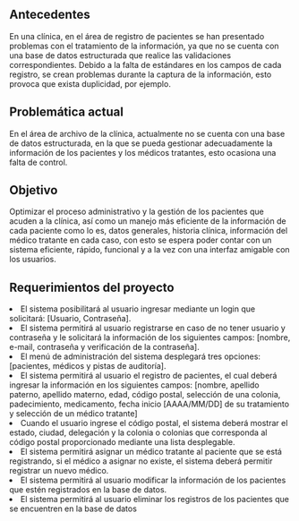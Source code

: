 <h2>Antecedentes</h2>
En una clínica, en el área de registro de pacientes se han 
presentado problemas con el tratamiento de la información, ya que no se 
cuenta con una base de datos estructurada que realice las validaciones 
correspondientes. Debido a la falta de estándares en los campos de cada 
registro, se crean problemas durante la captura de la información, esto 
provoca que exista duplicidad, por ejemplo.

<h2>Problemática actual</h2>
En el área de archivo de la clínica, actualmente no se cuenta con una 
base de datos estructurada, en la que se pueda gestionar 
adecuadamente la información de los pacientes y los médicos tratantes, 
esto ocasiona una falta de control.

<h2>Objetivo</h2>
Optimizar el proceso administrativo y la gestión de los pacientes que 
acuden a la clínica, así como un manejo más eficiente de la información 
de cada paciente como lo es, datos generales, historia clínica, 
información del médico tratante en cada caso, con esto se espera poder 
contar con un sistema eficiente, rápido, funcional y a la vez con una 
interfaz amigable con los usuarios.

<h2>Requerimientos del proyecto</h2>
<li>El sistema posibilitará al usuario ingresar mediante un login que 
solicitará: [Usuario, Contraseña].
<li>El sistema permitirá al usuario registrarse en caso de no tener 
usuario y contraseña y le solicitará la información de los siguientes 
campos: [nombre, e-mail, contraseña y verificación de la 
contraseña].
<li>El menú de administración del sistema desplegará tres opciones: 
[pacientes, médicos y pistas de auditoría].
<li>El sistema permitirá al usuario el registro de pacientes, el cual 
deberá ingresar la información en los siguientes campos: 
[nombre, apellido paterno, apellido materno, edad, código postal,
selección de una colonia, padecimiento, medicamento, fecha 
inicio [AAAA/MM/DD] de su tratamiento y selección de un médico 
tratante]
<li>Cuando el usuario ingrese el código postal, el sistema deberá 
mostrar el estado, ciudad, delegación y la colonia o colonias que 
corresponda al código postal proporcionado mediante una lista 
desplegable.
<li>El sistema permitirá asignar un médico tratante al paciente que se 
está registrando, si el médico a asignar no existe, el sistema 
deberá permitir registrar un nuevo médico.
<li>El sistema permitirá al usuario modificar la información de los 
pacientes que estén registrados en la base de datos.
<li>El sistema permitirá al usuario eliminar los registros de los 
pacientes que se encuentren en la base de datos
